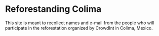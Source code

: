 # Reforestanding Colima

This site is meant to recollect names and e-mail from the people who
will participate in the reforestation organized by CrowdInt in Colima,
Mexico.
